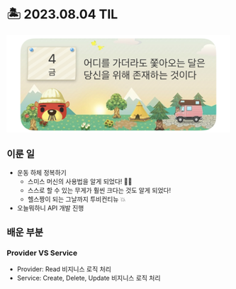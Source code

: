 # 🏝️ 2023.08.04 TIL
![Alt text](.\image\230804.png)
## 이룬 일
- 운동 하체 정복하기
    - 스미스 머신의 사용법을 알게 되었다! 🏃🏻
    - 스스로 할 수 있는 무게가 훨씬 크다는 것도 알게 되었다!
    - 헬스짱이 되는 그날까지 투비컨티뉴 💥
- 오늘뭐하니 API 개발 진행
## 배운 부분
### Provider VS Service
- Provider: Read 비지니스 로직 처리
- Service: Create, Delete, Update 비지니스 로직 처리
